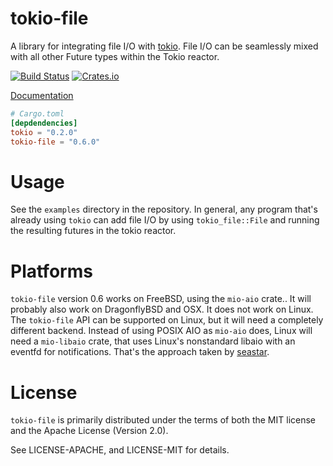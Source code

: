 # tokio-file

A library for integrating file I/O with [tokio].  File I/O can be seamlessly
mixed with all other Future types within the Tokio reactor.

[![Build Status](https://api.cirrus-ci.com/github/asomers/tokio-file.svg)](https://cirrus-ci.com/github/asomers/tokio-file)
[![Crates.io](https://img.shields.io/crates/v/tokio-file.svg)](https://crates.io/crates/tokio-file)

[Documentation](https://docs.rs/crate/tokio-file)

[tokio]: https://github.com/tokio-rs/tokio-core

```toml
# Cargo.toml
[depdendencies]
tokio = "0.2.0"
tokio-file = "0.6.0"
```

# Usage

See the `examples` directory in the repository.  In general, any program that's
already using `tokio` can add file I/O by using `tokio_file::File` and
running the resulting futures in the tokio reactor.

# Platforms

`tokio-file` version 0.6 works on FreeBSD, using the `mio-aio` crate..  It will
probably also work on DragonflyBSD and OSX.  It does not work on Linux.  The
`tokio-file` API can be supported on Linux, but it will need a completely
different backend.  Instead of using POSIX AIO as `mio-aio` does, Linux will
need a `mio-libaio` crate, that uses Linux's nonstandard libaio with an eventfd
for notifications.  That's the approach taken by [seastar].

[seastar]: http://www.seastar-project.org/

# License

`tokio-file` is primarily distributed under the terms of both the MIT license
and the Apache License (Version 2.0).

See LICENSE-APACHE, and LICENSE-MIT for details.

